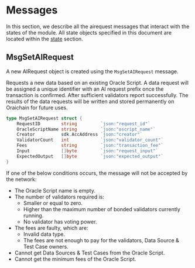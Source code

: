 <!--
order: 3
-->

# Messages

In this section, we describe all the airequest messages that interact with the states of the module. All state objects specified in this document are located within the [state](./01_state.md#pool) section.

## MsgSetAIRequest

A new AIRequest object is created using the `MsgSetAIRequest` message.

Requests a new data based on an existing Oracle Script. A data request will be assigned a unique identifier with an AI request prefix once the transaction is confirmed. After sufficient validators report successfully. The results of the data requests will be written and stored permanently on Oraichain for future uses.

```go
type MsgSetAIRequest struct {
	RequestID        string         `json:"request_id"`
	OracleScriptName string         `json:"oscript_name"`
	Creator          sdk.AccAddress `json:"creator"`
	ValidatorCount   int            `json:"validator_count"`
	Fees             string         `json:"transaction_fee"`
	Input            []byte         `json:"request_input"`
	ExpectedOutput   []byte         `json:"expected_output"`
}
```

If one of the below conditions occurs, the message will not be accepted by the network:

- The Oracle Script name is empty.
- The number of validators required is:
  - Smaller or equal to zero.
  - Higher than the maximum number of bonded validators currently running.
  - No validator has voting power.
- The fees are faulty, which are:
  - Invalid data type.
  - The fees are not enough to pay for the validators, Data Source & Test Case owners.
- Cannot get Data Sources & Test Cases from the Oracle Script.
- Cannot get the minimum fees of the Oracle Script.